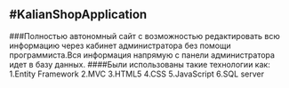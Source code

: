 #KalianShopApplication
---
###Полностью автономный сайт с возможностью редактировать всю информацию через кабинет администратора без помощи программиста.Вся информация напрямую с панели администратора идет в базу данных.
####Были использованы такие технологии как:
1.Entity Framework
2.MVC
3.HTML5
4.CSS
5.JavaScript
6.SQL server
